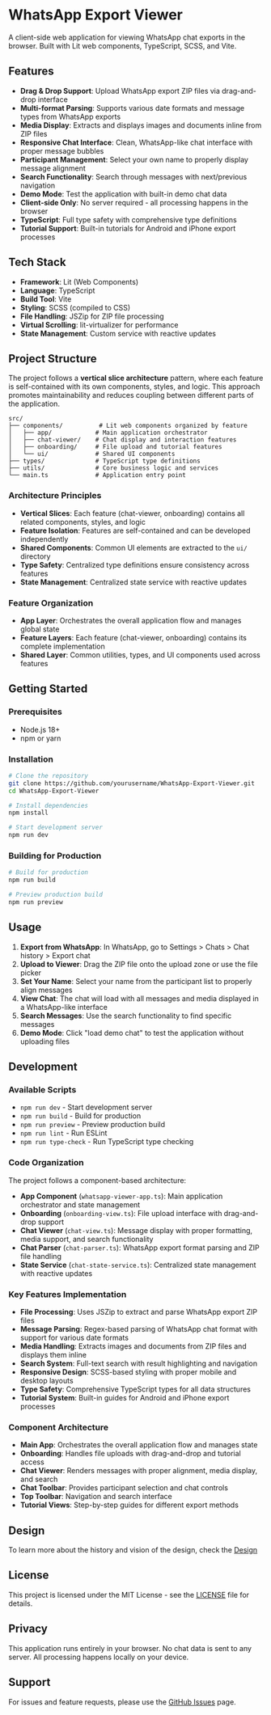 # WhatsApp Export Viewer

A client-side web application for viewing WhatsApp chat exports in the browser. Built with Lit web components, TypeScript, SCSS, and Vite.

## Features

- **Drag & Drop Support**: Upload WhatsApp export ZIP files via drag-and-drop interface
- **Multi-format Parsing**: Supports various date formats and message types from WhatsApp exports
- **Media Display**: Extracts and displays images and documents inline from ZIP files
- **Responsive Chat Interface**: Clean, WhatsApp-like chat interface with proper message bubbles
- **Participant Management**: Select your own name to properly display message alignment
- **Search Functionality**: Search through messages with next/previous navigation
- **Demo Mode**: Test the application with built-in demo chat data
- **Client-side Only**: No server required - all processing happens in the browser
- **TypeScript**: Full type safety with comprehensive type definitions
- **Tutorial Support**: Built-in tutorials for Android and iPhone export processes

## Tech Stack

- **Framework**: Lit (Web Components)
- **Language**: TypeScript
- **Build Tool**: Vite
- **Styling**: SCSS (compiled to CSS)
- **File Handling**: JSZip for ZIP file processing
- **Virtual Scrolling**: lit-virtualizer for performance
- **State Management**: Custom service with reactive updates

## Project Structure

The project follows a **vertical slice architecture** pattern, where each feature is self-contained with its own components, styles, and logic. This approach promotes maintainability and reduces coupling between different parts of the application.

```
src/
├── components/          # Lit web components organized by feature
│   ├── app/            # Main application orchestrator
│   ├── chat-viewer/    # Chat display and interaction features
│   ├── onboarding/     # File upload and tutorial features
│   └── ui/             # Shared UI components
├── types/              # TypeScript type definitions
├── utils/              # Core business logic and services
└── main.ts             # Application entry point
```

### Architecture Principles

- **Vertical Slices**: Each feature (chat-viewer, onboarding) contains all related components, styles, and logic
- **Feature Isolation**: Features are self-contained and can be developed independently
- **Shared Components**: Common UI elements are extracted to the `ui/` directory
- **Type Safety**: Centralized type definitions ensure consistency across features
- **State Management**: Centralized state service with reactive updates

### Feature Organization

- **App Layer**: Orchestrates the overall application flow and manages global state
- **Feature Layers**: Each feature (chat-viewer, onboarding) contains its complete implementation
- **Shared Layer**: Common utilities, types, and UI components used across features

## Getting Started

### Prerequisites

- Node.js 18+
- npm or yarn

### Installation

```bash
# Clone the repository
git clone https://github.com/yourusername/WhatsApp-Export-Viewer.git
cd WhatsApp-Export-Viewer

# Install dependencies
npm install

# Start development server
npm run dev
```

### Building for Production

```bash
# Build for production
npm run build

# Preview production build
npm run preview
```

## Usage

1. **Export from WhatsApp**: In WhatsApp, go to Settings > Chats > Chat history > Export chat
2. **Upload to Viewer**: Drag the ZIP file onto the upload zone or use the file picker
3. **Set Your Name**: Select your name from the participant list to properly align messages
4. **View Chat**: The chat will load with all messages and media displayed in a WhatsApp-like interface
5. **Search Messages**: Use the search functionality to find specific messages
6. **Demo Mode**: Click "load demo chat" to test the application without uploading files

## Development

### Available Scripts

- `npm run dev` - Start development server
- `npm run build` - Build for production
- `npm run preview` - Preview production build
- `npm run lint` - Run ESLint
- `npm run type-check` - Run TypeScript type checking

### Code Organization

The project follows a component-based architecture:

- **App Component** (`whatsapp-viewer-app.ts`): Main application orchestrator and state management
- **Onboarding** (`onboarding-view.ts`): File upload interface with drag-and-drop support
- **Chat Viewer** (`chat-view.ts`): Message display with proper formatting, media support, and search functionality
- **Chat Parser** (`chat-parser.ts`): WhatsApp export format parsing and ZIP file handling
- **State Service** (`chat-state-service.ts`): Centralized state management with reactive updates

### Key Features Implementation

- **File Processing**: Uses JSZip to extract and parse WhatsApp export ZIP files
- **Message Parsing**: Regex-based parsing of WhatsApp chat format with support for various date formats
- **Media Handling**: Extracts images and documents from ZIP files and displays them inline
- **Search System**: Full-text search with result highlighting and navigation
- **Responsive Design**: SCSS-based styling with proper mobile and desktop layouts
- **Type Safety**: Comprehensive TypeScript types for all data structures
- **Tutorial System**: Built-in guides for Android and iPhone export processes

### Component Architecture

- **Main App**: Orchestrates the overall application flow and manages state
- **Onboarding**: Handles file uploads with drag-and-drop and tutorial access
- **Chat Viewer**: Renders messages with proper alignment, media display, and search
- **Chat Toolbar**: Provides participant selection and chat controls
- **Top Toolbar**: Navigation and search interface
- **Tutorial Views**: Step-by-step guides for different export methods

## Design

To learn more about the history and vision of the design, check the [Design](/docs/Design.md)

## License

This project is licensed under the MIT License - see the [LICENSE](LICENSE) file for details.

## Privacy

This application runs entirely in your browser. No chat data is sent to any server. All processing happens locally on your device.

## Support

For issues and feature requests, please use the [GitHub Issues](https://github.com/yourusername/WhatsApp-Export-Viewer/issues) page.